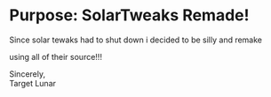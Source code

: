 # Purpose: SolarTweaks Remade!

Since solar tewaks had to shut down
i decided to be silly and remake

using all of their source!!!

Sincerely,  
Target Lunar
